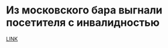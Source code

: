 # Из московского бара выгнали посетителя с инвалидностью



[LINK](https://varlamov.ru/1665768.html)